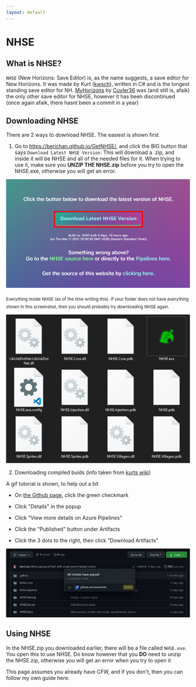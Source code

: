 ```yaml
---
layout: default
---
```


# NHSE

## What is NHSE?

`NHSE` (New Horizons: Save Editor) is, as the name suggests, a save editor for New Horizons. It was made by Kurt ([kwsch](https://github.com/kwsch)), written in C# and is the longest standing save editor for NH. [MyHorizons](https://github.com/Cuyler36/MyHorizons) by [Cuyler36](https://github.com/Cuyler36) was (and still is, afaik) the only other save editor for NHSE, however it has been discontinued (once again afaik, there hasnt been a commit in a year)

## Downloading NHSE

There are 2 ways to download NHSE. The easiest is shown first

1. Go to https://berichan.github.io/GetNHSE/, and click the BIG button that says `Download Latest NHSE Version`. This will download a .zip, and inside it will be NHSE and all of the needed files for it. When trying to use it, make sure you **UNZIP THE NHSE.zip** before you try to open the NHSE.exe, otherwise you will get an error.

[![GetNHSE](../assets/images/NH/GetNHSE.png)](https://berichan.github.io/GetNHSE/)

<sub>Everything inside NHSE (as of the time writing this). If your folder does not have everything shown in this screenshot, then you should probably try downloading NHSE again.</sub>

<img src="../assets/images/NH/NHSEContents.png"> 

2. Downloading compiled buids (info taken from [kurts wiki](https://github.com/kwsch/NHSE/wiki/Downloading-Compiled-Builds))

A gif tutorial is shown, to help out a bit

- On [the Github page](https://github.com/kwsch/NHSE), click the green checkmark

- Click "Details" in the popup

- Click "View more details on Azure Pipelines"

- Click the "Published" button under Artifacts

- Click the 3 dots to the right, then click "Download Artifacts"

<img src="../assets/images/NH/Artifacts.gif"> 

## Using NHSE

In the NHSE.zip you downloaded earlier, there will be a file called `NHSE.exe`. You open this to use NHSE. Do know however that you **DO** need to unzip the NHSE.zip, otherwise you will get an error when you try to open it

This page assumes you already have CFW, and if you don't, then you can follow my own guide here.
